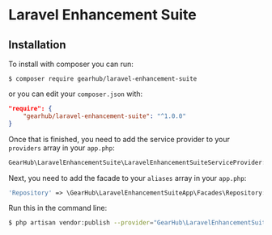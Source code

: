 # Laravel Enhancement Suite

## Installation

To install with composer you can run:
```
$ composer require gearhub/laravel-enhancement-suite
```

or you can edit your ```composer.json``` with:
```json
"require": {
    "gearhub/laravel-enhancement-suite": "^1.0.0"
}
```

Once that is finished, you need to add the service provider to your ```providers``` array in your ```app.php```:
```php
GearHub\LaravelEnhancementSuite\LaravelEnhancementSuiteServiceProvider::class
```

Next, you need to add the facade to your ```aliases``` array in your ```app.php```:
```php
'Repository' => \GearHub\LaravelEnhancementSuiteApp\Facades\Repository::class
```

Run this in the command line:
```bash
$ php artisan vendor:publish --provider="GearHub\LaravelEnhancementSuite\LaravelEnhancementSuiteServiceProvider"
```
